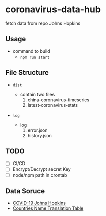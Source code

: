 # coronavirus-data-hub
fetch data from repo Johns Hopkins


## Usage

* command to build
    * `npm run start`


## File Structure
* `dist`
    * contain two files
        1. china-coronavirus-timeseries
        2. latest-coronavirus-stats

* `log`
    * log
        1. error.json
        2. history.json

## TODO
* [ ] CI/CD
* [ ] Encrypt/Decrypt secret Key
* [ ] node/npm path in crontab

## Data Soruce
* [COVID-19 Johns Hopkins](https://github.com/CSSEGISandData/COVID-19)
* [Countries Name Translation Table](https://www.mofa.gov.tw/News_Content_M_2.aspx?n=A30D6E978846B3C0&sms=BA727B25FD99C6CC&s=6B456DA895AB3809)
